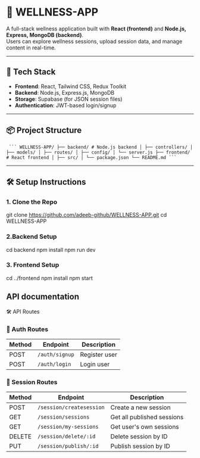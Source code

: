 # 🌿 WELLNESS-APP

A full-stack wellness application built with **React (frontend)** and **Node.js, Express, MongoDB (backend)**.  
Users can explore wellness sessions, upload session data, and manage content in real-time.

---

## 🚀 Tech Stack

- **Frontend**: React, Tailwind CSS, Redux Toolkit
- **Backend**: Node.js, Express.js, MongoDB
- **Storage**: Supabase (for JSON session files)
- **Authentication**: JWT-based login/signup

---

## 📦 Project Structure
<pre><code> ``` WELLNESS-APP/ ├── backend/ # Node.js backend │ ├── controllers/ │ ├── models/ │ ├── routes/ │ ├── config/ │ └── server.js ├── frontend/ # React frontend │ ├── src/ │ └── package.json └── README.md ``` </code></pre>
---

## 🛠️ Setup Instructions

### 1. Clone the Repo


git clone https://github.com/adeeb-github/WELLNESS-APP.git
cd WELLNESS-APP

### 2.Backend Setup
cd backend
npm install
npm run dev

### 3. Frontend Setup
cd ../frontend
npm install
npm start

## API documentation

🛠️ API Routes
### 🔐 Auth Routes

| Method | Endpoint        | Description     |
|--------|------------------|-----------------|
| POST   | `/auth/signup`   | Register user   |
| POST   | `/auth/login`    | Login user      |

### 📅 Session Routes

| Method | Endpoint                   | Description              |
|--------|----------------------------|--------------------------|
| POST   | `/session/createsession`   | Create a new session     |
| GET    | `/session/sessions`        | Get all published sessions |
| GET    | `/session/my-sessions`     | Get user's own sessions  |
| DELETE | `/session/delete/:id`      | Delete session by ID     |
| PUT    | `/session/publish/:id`     | Publish session by ID    |



